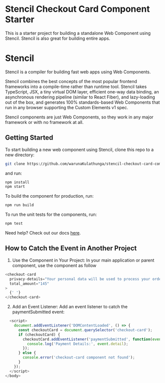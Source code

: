 # Stencil Checkout Card Component Starter

This is a starter project for building a standalone Web Component using Stencil.
Stencil is also great for building entire apps.

# Stencil

Stencil is a compiler for building fast web apps using Web Components.

Stencil combines the best concepts of the most popular frontend frameworks into a compile-time rather than runtime tool. Stencil takes TypeScript, JSX, a tiny virtual DOM layer, efficient one-way data binding, an asynchronous rendering pipeline (similar to React Fiber), and lazy-loading out of the box, and generates 100% standards-based Web Components that run in any browser supporting the Custom Elements v1 spec.

Stencil components are just Web Components, so they work in any major framework or with no framework at all.

## Getting Started

To start building a new web component using Stencil, clone this repo to a new directory:

```bash
git clone https://github.com/warunaKulathunga/stencil-checkout-card-component.git

```

and run:

```bash
npm install
npm start
```

To build the component for production, run:

```bash
npm run build
```

To run the unit tests for the components, run:

```bash
npm test
```

Need help? Check out our docs [here](https://stenciljs.com/docs/my-first-component).

## How to Catch the Event in Another Project

1. Use the Component in Your Project:
   In your main application or parent component, use the <checkout-card> component as follow

```javascript
<checkout-card
  privacy-details="Your personal data will be used to process your order, support your experience throughout this website, and for other purposes described in our privacy policy."
  total_amount="145"
>
  {' '}
</checkout-card>
```

2. Add an Event Listener:
   Add an event listener to catch the paymentSubmitted event:

```javascript
  <script>
    document.addEventListener('DOMContentLoaded', () => {
      const checkoutCard = document.querySelector('checkout-card');
      if (checkoutCard) {
        checkoutCard.addEventListener('paymentSubmitted', function(event) {
          console.log('Payment Details:', event.detail);
        });
      } else {
        console.error('checkout-card component not found');
      }
    });
  </script>
</body>
```
